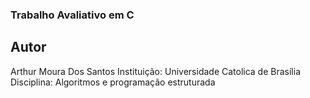 ### Trabalho Avaliativo em C

## Autor
Arthur Moura Dos Santos
Instituição: Universidade Catolica de Brasília
Disciplina: Algoritmos e programação estruturada
